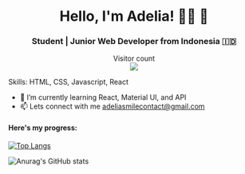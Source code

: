 <h1 align="center">Hello, I'm Adelia! 👋🏾 👩</h1>
<h3 align="center">Student | Junior Web Developer from Indonesia 🇮🇩</h3>

<p align="center"> 
  Visitor count<br>
  <img src="https://profile-counter.glitch.me/itsadeliasembiring/count.svg" />
</p>

Skills: HTML, CSS, Javascript, React

- 🌱 I’m currently learning React, Material UI, and API 
- 📫 Lets connect with me adeliasmilecontact@gmail.com 

#### Here's my progress:
[![Top Langs](https://github-readme-stats.vercel.app/api/top-langs/?username=itsadeliasembiring&theme=react)](https://github.com/anuraghazra/github-readme-stats)

![Anurag's GitHub stats](https://github-readme-stats.vercel.app/api?username=itsadeliasembiring&show_icons=true&theme=react)
